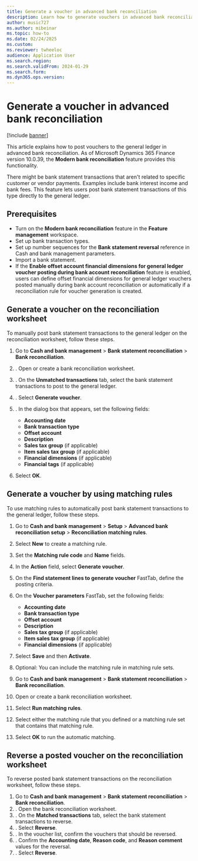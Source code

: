 ```yaml
---
title: Generate a voucher in advanced bank reconciliation
description: Learn how to generate vouchers in advanced bank reconciliation, including prerequisites and an outline on on generating a voucher on the reonciliation worksheet.
author: music727
ms.author: mibeinar
ms.topic: how-to
ms.date: 02/24/2025
ms.custom:
ms.reviewer: twheeloc
audience: Application User
ms.search.region: 
ms.search.validFrom: 2024-01-29
ms.search.form: 
ms.dyn365.ops.version:  
---
```


# Generate a voucher in advanced bank reconciliation 

[!include [banner](../../includes/banner.md)]

This article explains how to post vouchers to the general ledger in advanced bank reconciliation. As of Microsoft Dynamics 365 Finance version 10.0.39, the **Modern bank reconciliation** feature provides this functionality. 

There might be bank statement transactions that aren't related to specific customer or vendor payments. Examples include bank interest income and bank fees. This feature lets users post bank statement transactions of this type directly to the general ledger.

## Prerequisites

- Turn on the **Modern bank reconciliation** feature in the **Feature management** workspace.
- Set up bank transaction types.
- Set up number sequences for the **Bank statement reversal** reference in Cash and bank management parameters.
- Import a bank statement.
- If the **Enable offset account financial dimensions for general ledger voucher posting during bank account reconciliation** feature is enabled, users can define offset financial dimensions for general ledger vouchers posted manually during bank account reconciliation or automatically if a reconciliation rule for voucher generation is created.

## Generate a voucher on the reconciliation worksheet

To manually post bank statement transactions to the general ledger on the reconciliation worksheet, follow these steps.

1. Go to **Cash and bank management** \> **Bank statement reconciliation** \> **Bank reconciliation**.
2. . Open or create a bank reconciliation worksheet.
3. . On the **Unmatched transactions** tab, select the bank statement transactions to post to the general ledger.
4. . Select **Generate voucher**.
5. . In the dialog box that appears, set the following fields:

    - **Accounting date**
    - **Bank transaction type**
    - **Offset account**
    - **Description**
    - **Sales tax group** (if applicable)
    - **Item sales tax group** (if applicable)
    - **Financial dimensions** (if applicable)
    - **Financial tags** (if applicable)

6. Select **OK**.

## Generate a voucher by using matching rules

To use matching rules to automatically post bank statement transactions to the general ledger, follow these steps.

1. Go to **Cash and bank management** \> **Setup** \> **Advanced bank reconciliation setup** \> **Reconciliation matching rules**.
2. Select **New** to create a matching rule.
3. Set the **Matching rule code** and **Name** fields.
4. In the **Action** field, select **Generate voucher**.
5. On the **Find statement lines to generate voucher** FastTab, define the posting criteria.
6. On the **Voucher parameters** FastTab, set the following fields:

    - **Accounting date**
    - **Bank transaction type**
    - **Offset account**
    - **Description**
    - **Sales tax group** (if applicable)
    - **Item sales tax group** (if applicable)
    - **Financial dimensions** (if applicable)

7. Select **Save** and then **Activate**.
8. Optional: You can include the matching rule in matching rule sets.
9. Go to **Cash and bank management** \> **Bank statement reconciliation** \> **Bank reconciliation**.
10. Open or create a bank reconciliation worksheet.
11. Select **Run matching rules**.
12. Select either the matching rule that you defined or a matching rule set that contains that matching rule.
13. Select **OK** to run the automatic matching.
 

## Reverse a posted voucher on the reconciliation worksheet

To reverse posted bank statement transactions on the reconciliation worksheet, follow these steps.

1. Go to **Cash and bank management** \> **Bank statement reconciliation** \> **Bank reconciliation**.
2. . Open the bank reconciliation worksheet.
3. . On the **Matched transactions** tab, select the bank statement transactions to reverse.
4. . Select **Reverse**.
5. . In the voucher list, confirm the vouchers that should be reversed.
6. . Confirm the **Accounting date**, **Reason code**, and **Reason comment** values for the reversal.
7. . Select **Reverse**.
